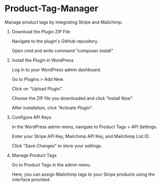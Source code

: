# Product-Tag-Manager
Manage product tags by integrating Stripe and Mailchimp.

1. Download the Plugin ZIP File

    Navigate to the plugin's GitHub repository.

    Open cmd and write command "composer install"
    

2. Install the Plugin in WordPress

    Log in to your WordPress admin dashboard.

    Go to Plugins > Add New.

    Click on "Upload Plugin".

    Choose the ZIP file you downloaded and click "Install Now".

    After installation, click "Activate Plugin".​
   

3. Configure API Keys

    In the WordPress admin menu, navigate to Product Tags > API Settings.

    Enter your Stripe API Key, Mailchimp API Key, and Mailchimp List ID.

    Click "Save Changes" to store your settings.​

4. Manage Product Tags

    Go to Product Tags in the admin menu.

    Here, you can assign Mailchimp tags to your Stripe products using the interface provided.
